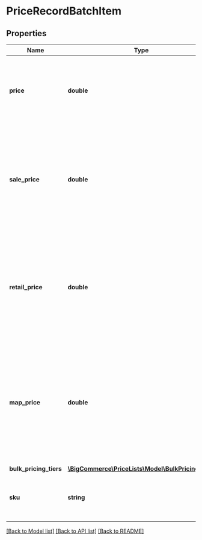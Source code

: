 # PriceRecordBatchItem

## Properties
Name | Type | Description | Notes
------------ | ------------- | ------------- | -------------
**price** | **double** | The list price for the variant mapped in a Price List. Overrides any existing or Catalog list price for the variant/product. | [optional] 
**sale_price** | **double** | The sale price for the variant mapped in a Price List. Overrides any existing or Catalog sale price for the variant/product. If empty, the sale price will be treated as not being set on this variant. | [optional] 
**retail_price** | **double** | The retail price for the variant mapped in a Price List. Overrides any existing or Catalog retail price for the variant/product.  If empty, the retail price will be treated as not being set on this variant. | [optional] 
**map_price** | **double** | The MAP (Manufacturer&#x27;s Advertised Price) for the variant mapped in a Price List. Overrides any existing or Catalog MAP price for the variant/product. If empty, the MAP price will be treated as not being set on this variant. | [optional] 
**bulk_pricing_tiers** | [**\BigCommerce\PriceLists\Model\BulkPricingTier[]**](BulkPricingTier.md) |  | [optional] 
**sku** | **string** | The SKU code associated with this &#x60;Price Record&#x60; if requested and it exists. | [optional] 

[[Back to Model list]](../../README.md#documentation-for-models) [[Back to API list]](../../README.md#documentation-for-api-endpoints) [[Back to README]](../../README.md)

